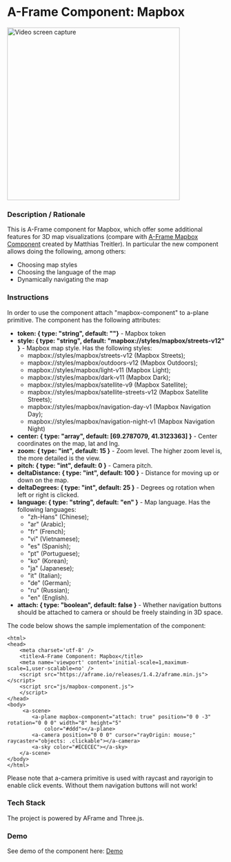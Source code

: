 # A-Frame Component: Mapbox
<img src="img/screenshot.gif" title="Video screen capture" alt="Video screen capture" height="400">

### **Description / Rationale**
This is A-Frame component for Mapbox, which offer some additional features for 3D map visualizations (compare with <a href="https://github.com/mattrei/aframe-mapbox-component">A-Frame Mapbox Component</a> created by Matthias Treitler). In particular the new component allows doing the following, among others:
* Choosing map styles
* Choosing the language of the map
* Dynamically navigating the map


### **Instructions**
In order to use the component attach "mapbox-component" to a-plane primitive. The component has the following attributes: 
* <b>token: { type: "string", default: ""}</b> - Mapbox token
* <b>style: { type: "string", default: "mapbox://styles/mapbox/streets-v12" }</b> - Mapbox map style. Has the following styles:
  - mapbox://styles/mapbox/streets-v12 (Mapbox Streets);
  - mapbox://styles/mapbox/outdoors-v12 (Mapbox Outdoors);
  - mapbox://styles/mapbox/light-v11 (Mapbox Light);
  - mapbox://styles/mapbox/dark-v11 (Mapbox Dark);
  - mapbox://styles/mapbox/satellite-v9 (Mapbox Satellite);
  - mapbox://styles/mapbox/satellite-streets-v12 (Mapbox Satellite Streets);
  - mapbox://styles/mapbox/navigation-day-v1 (Mapbox Navigation Day);
  - mapbox://styles/mapbox/navigation-night-v1 (Mapbox Navigation Night)
* <b>center: { type: "array", default: [69.2787079, 41.3123363] }</b> - Center coordinates on the map, lat and lng.
* <b>zoom: { type: "int", default: 15 }</b> - Zoom level. The higher zoom level is, the more detailed is the view.
* <b>pitch: { type: "int", default: 0 }</b> - Camera pitch.
* <b>deltaDistance: { type: "int", default: 100 }</b> - Distance for moving up or down on the map.
* <b>deltaDegrees: { type: "int", default: 25 }</b> - Degrees og rotation when left or right is clicked.
* <b>language: { type: "string", default: "en" }</b> - Map language. Has the following languages: 
  - "zh-Hans" (Chinese); 
  - "ar" (Arabic); 
  - "fr" (French);
  - "vi" (Vietnamese);
  - "es" (Spanish);
  - "pt" (Portuguese);
  - "ko" (Korean);
  - "ja" (Japanese);
  - "it" (Italian); 
  - "de" (German); 
  - "ru" (Russian); 
  - "en" (English).
* <b>attach: { type: "boolean", default: false }</b> - Whether navigation buttons should be attached to camera or should be freely stainding in 3D space.

The code below shows the sample implementation of the component:
```
<html>
<head>
    <meta charset='utf-8' />
    <title>A-Frame Component: Mapbox</title>
    <meta name='viewport' content='initial-scale=1,maximum-scale=1,user-scalable=no' />
    <script src="https://aframe.io/releases/1.4.2/aframe.min.js"></script>
    <script src="js/mapbox-component.js">
    </script>
</head>
<body>
     <a-scene>
        <a-plane mapbox-component="attach: true" position="0 0 -3" rotation="0 0 0" width="8" height="5"
            color="#ddd"></a-plane>       
        <a-camera position="0 0 0" cursor="rayOrigin: mouse;" raycaster="objects: .clickable"></a-camera>
        <a-sky color="#ECECEC"></a-sky>
    </a-scene>
</body>
</html>
```
Please note that a-camera primitive is used with raycast and rayorigin to enable click events. Without them navigation buttons will not work! 

### **Tech Stack**
The project is powered by AFrame and Three.js.

### **Demo**
See demo of the component here: [Demo](mapbox-component.glitch.me/)
